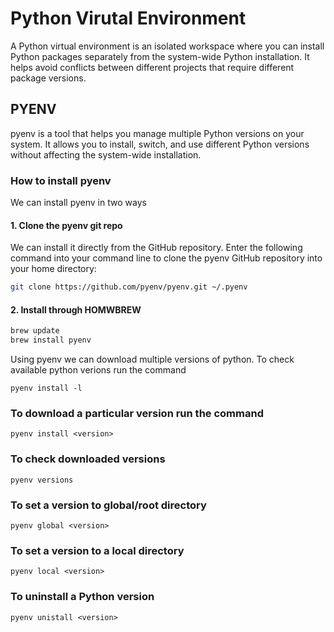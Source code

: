 # Python Virutal Environment

A Python virtual environment is an isolated workspace where you can install Python packages separately from the system-wide Python installation. It helps avoid conflicts between different projects that require different package versions.

## PYENV

pyenv is a tool that helps you manage multiple Python versions on your system. It allows you to install, switch, and use different Python versions without affecting the system-wide installation.

### How to install pyenv

We can install pyenv in two ways

#### 1. Clone the pyenv git repo

We can install it directly from the GitHub repository. Enter the following command into your command line to clone the pyenv GitHub repository into your home directory:

```bash
git clone https://github.com/pyenv/pyenv.git ~/.pyenv
```

#### 2. Install through HOMWBREW

```bash
brew update
brew install pyenv
```

Using pyenv we can download multiple versions of python. To check available python verions run the command

```
pyenv install -l
```

### To download a particular version run the command

```
pyenv install <version>
```

### To check downloaded versions

```
pyenv versions
```

### To set a version to global/root directory

```
pyenv global <version>
```

### To set a version to a local directory

```
pyenv local <version>
```

### To uninstall a Python version

```
pyenv unistall <version>
```
